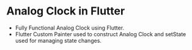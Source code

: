 # Analog Clock in Flutter

- Fully Functional Analog Clock using Flutter.
- Flutter Custom Painter used to construct Analog Clock and setState used for managing state changes.
